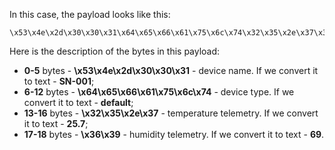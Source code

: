 In this case, the payload looks like this:

```text
\x53\x4e\x2d\x30\x30\x31\x64\x65\x66\x61\x75\x6c\x74\x32\x35\x2e\x37\x36\x39
``` 

Here is the description of the bytes in this payload:
- **0-5** bytes - **\x53\x4e\x2d\x30\x30\x31** - device name. If we convert it to text - **SN-001**;
- **6-12** bytes - **\x64\x65\x66\x61\x75\x6c\x74** - device type. If we convert it to text - **default**;
- **13-16** bytes - **\x32\x35\x2e\x37** - temperature telemetry. If we convert it to text - **25.7**;
- **17-18** bytes - **\x36\x39** - humidity telemetry. If we convert it to text - **69**.